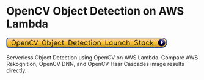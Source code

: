 # OpenCV Object Detection on AWS Lambda

![OpenCV Object Detection Launch Stack](read-me-images/OpenCVObjectDetectionLaunchStack.png)

Serverless Object Detection using OpenCV on AWS Lambda. Compare AWS Rekognition, OpenCV DNN, and OpenCV Haar Cascades image results directly. 


